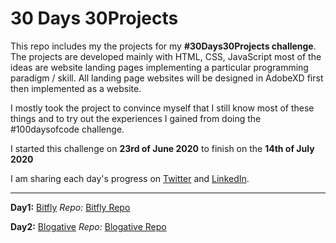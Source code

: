 # 30 Days 30Projects

This repo includes my the projects for my **#30Days30Projects challenge**. 
The projects are developed mainly with HTML, CSS, JavaScript most of the ideas are website landing pages implementing a particular programming paradigm / skill.
All landing page websites will be designed in AdobeXD first then implemented as a website.

I mostly took the project to convince myself that I still know most of these things and to try out the experiences I gained from doing the #100daysofcode challenge.

I started this challenge on **23rd of June 2020** to finish on the  **14th of July 2020** 

I am sharing each day's progress on [Twitter](https://twitter.com/dqve) and [LinkedIn](https://www.linkedin.com/in/david-ayo/).

<hr></hr>

**Day1:** [Bitfly](https://dqve.github.io/30-Days-30-Projects/Bitfly/)
*Repo:*   [Bitfly Repo](https://dqve.github.io/30-Days-30-Projects/Bitfly/)


**Day2:** [Blogative](https://bit.ly/2Z294Jq)
*Repo:*   [Blogative Repo](https://dqve.github.io/30-Days-30-Projects/Blogative/)

